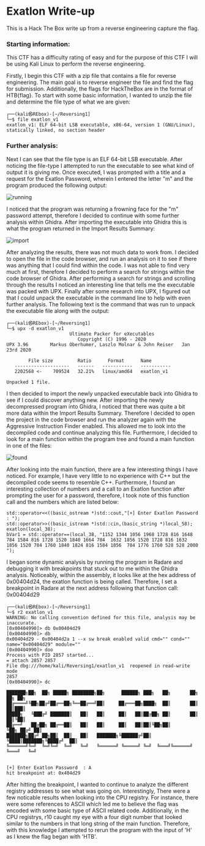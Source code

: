 # Exatlon Write-up
This is a Hack The Box write up from a reverse engineering capture the flag.

### Starting information:

This CTF has a difficulty rating of easy and for the purpose of this CTF I will be using Kali Linux to perform the reverse engineering.

Firstly, I begin this CTF with a zip file that contains a file for reverse engineering. The main goal is to reverse engineer the file and find the flag for submission. Additionally, the flags for HackTheBox are in the format of HTB{flag}. To start with some basic information, I wanted to unzip the file and determine the file type of what we are given:

```text
┌──(kali㉿REbox)-[~/Reversing1]
└─$ file exatlon_v1 
exatlon_v1: ELF 64-bit LSB executable, x86-64, version 1 (GNU/Linux), statically linked, no section header

```


### Further analysis:

Next I can see that the file type is an ELF 64-bit LSB executable. After noticing the file-type I attempted to run the executable to see what kind of output it is giving me. Once executed, I was prompted with a title and a request for the Exatlon Password, wherein I entered the letter "m" and the program produced the following output:

![running](https://github.com/mmyers4/HTB-Writeup-1/blob/main/IMGS/Screenshot%20(725).png)

I noticed that the program was returning a frowning face for the "m" password attempt, therefore I decided to continue with some further analysis within Ghidra. After importing the executable into Ghidra this is what the program returned in the Import Results Summary:

![import](https://github.com/mmyers4/HTB-Writeup-1/blob/main/IMGS/Screenshot%20(731).png)

After analyzing the results, there was not much data to work from. I decided to open the file in the code browser, and run an analysis on it to see if there was anything that I could find within the code. I was not able to find very much at first, therefore I decided to perform a search for strings within the code browser of Ghidra. After performing a search for strings and scrolling through the results I noticed an interesting line that tells me the executable was packed with UPX. Finally after some research into UPX, I figured out that I could unpack the executable in the command line to help with even further analysis. The following text is the command that was run to unpack the executable file along with the output:

```text
┌──(kali㉿REbox)-[~/Reversing1]
└─$ upx -d exatlon_v1                  
                       Ultimate Packer for eXecutables
                          Copyright (C) 1996 - 2020
UPX 3.96        Markus Oberhumer, Laszlo Molnar & John Reiser   Jan 23rd 2020

        File size         Ratio      Format      Name
   --------------------   ------   -----------   -----------
   2202568 <-    709524   32.21%   linux/amd64   exatlon_v1

Unpacked 1 file.
```

I then decided to import the newly unpacked executable back into Ghidra to see if I could discover anything new. After importing the newly decompressed program into Ghidra, I noticed that there was quite a bit more data within the Import Results Summary. Therefore I decided to open the project in the code browser and run the analyzer again with the Aggressive Instruction Finder enabled. This allowed me to look into the decompiled code and continue analyzing this file. Furthermore, I decided to look for a main function within the program tree and found a main function in one of the files:

![found](https://github.com/mmyers4/HTB-Writeups/blob/main/IMGS/Screenshot%20(728).png)

After looking into the main function, there are a few interesting things I have noticed. For example, I have very little to no experience with C++ but the decompiled code seems to resemble C++. Furthermore, I found an interesting collection of numbers and a call to an Exatlon function after prompting the user for a password, therefore, I took note of this function call and the numbers which are listed below:

```text
std::operator<<((basic_ostream *)std::cout,"[+] Enter Exatlon Password  : ");
std::operator>>((basic_istream *)std::cin,(basic_string *)local_58);
exatlon(local_38);
bVar1 = std::operator==(local_38, "1152 1344 1056 1968 1728 816 1648 784 1584 816 1728 1520 1840 1664 784  1632 1856 1520 1728 816 1632 1856 1520 784 1760 1840 1824 816 1584 1856  784 1776 1760 528 528 2000 ");
```

I began some dynamic analysis by running the program in Radare and debugging it with breakpoints that stuck out to me within the Ghidra analysis. Noticeably, within the assembly, it looks like at the hex address of 0x00404d24, the exatlon function is being called. Therefore, I set a breakpoint in Radare at the next address following that function call: 0x00404d29

```text
┌──(kali㉿REbox)-[~/Reversing1]
└─$ r2 exatlon_v1    
WARNING: No calling convention defined for this file, analysis may be inaccurate.
[0x00404990]> db 0x00404d29
[0x00404990]> db
0x00404d29 - 0x00404d2a 1 --x sw break enabled valid cmd="" cond="" name="0x00404d29" module=""
[0x00404990]> doo
Process with PID 2857 started...
= attach 2857 2857
File dbg:///home/kali/Reversing1/exatlon_v1  reopened in read-write mode
2857
[0x00404990]> dc

███████╗██╗  ██╗ █████╗ ████████╗██╗      ██████╗ ███╗   ██╗       ██╗   ██╗ ██╗
██╔════╝╚██╗██╔╝██╔══██╗╚══██╔══╝██║     ██╔═══██╗████╗  ██║       ██║   ██║███║
█████╗   ╚███╔╝ ███████║   ██║   ██║     ██║   ██║██╔██╗ ██║       ██║   ██║╚██║
██╔══╝   ██╔██╗ ██╔══██║   ██║   ██║     ██║   ██║██║╚██╗██║       ╚██╗ ██╔╝ ██║
███████╗██╔╝ ██╗██║  ██║   ██║   ███████╗╚██████╔╝██║ ╚████║███████╗╚████╔╝  ██║
╚══════╝╚═╝  ╚═╝╚═╝  ╚═╝   ╚═╝   ╚══════╝ ╚═════╝ ╚═╝  ╚═══╝╚══════╝ ╚═══╝   ╚═╝


[+] Enter Exatlon Password  : A
hit breakpoint at: 0x404d29
```

After hitting the breakpoint, I wanted to continue to analyze the different registry addresses to see what was going on. Interestingly, There were a few noticable results when looking into the CPU registry. For instance, there were some references to ASCII which led me to believe the flag was encoded with some basic type of ASCII related code. Additionally, in the CPU registrys, r10 caught my eye with a four digit number that looked similar to the numbers in that long string of the main function. Therefore, with this knowledge I attempted to rerun the program with the input of 'H' as I knew the flag began with 'HTB'.
